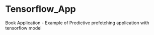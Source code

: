 # Tensorflow_App

Book Application - Example of Predictive prefetching application with tensorflow model
 
